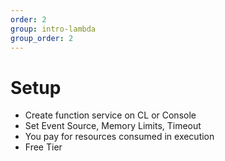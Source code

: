 ```yaml
---
order: 2
group: intro-lambda
group_order: 2
---
```


# Setup

* Create function service on CL or Console
* Set Event Source, Memory Limits, Timeout
* You pay for resources consumed in execution
* Free Tier
